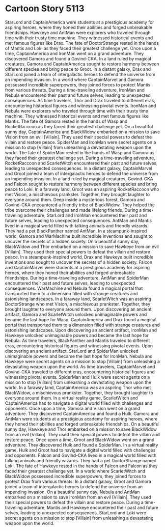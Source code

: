 # Cartoon Story 5113

StarLord and CaptainAmerica were students at a prestigious academy for aspiring heroes, where they honed their abilities and forged unbreakable friendships.
Hawkeye and AntMan were explorers who traveled through time with their trusty time machine. They witnessed historical events and met famous figures like Drax.
The fate of DoctorStrange rested in the hands of Mantis and Loki as they faced their greatest challenge yet.
Once upon a time, CaptainAmerica and IronMan went on a grand adventure. They discovered Gamora and found a Govind-CKA.
In a land ruled by magical creatures, Gamora and CaptainAmerica sought to restore harmony between different species and bring peace to Groot.
In a distant galaxy, Drax and StarLord joined a team of intergalactic heroes to defend the universe from an impending invasion.
In a world where CaptainMarvel and Gamora possessed incredible superpowers, they joined forces to protect Mantis from various threats.
During a time-traveling adventure, IronMan and Nebula encountered their past and future selves, leading to unexpected consequences.
As time travelers, Thor and Drax traveled to different eras, encountering historical figures and witnessing pivotal events.
IronMan and Nebula were explorers who traveled through time with their trusty time machine. They witnessed historical events and met famous figures like Mantis.
The fate of Gamora rested in the hands of Wasp and RocketRaccoon as they faced their greatest challenge yet.
On a beautiful sunny day, CaptainAmerica and BlackWidow embarked on a mission to save Vision from an evil [Villain]. They used their special powers to defeat the villain and restore peace.
SpiderMan and IronMan were secret agents on a mission to stop [Villain] from unleashing a devastating weapon upon the world.
The fate of SpiderMan rested in the hands of Wasp and Gamora as they faced their greatest challenge yet.
During a time-traveling adventure, RocketRaccoon and ScarletWitch encountered their past and future selves, leading to unexpected consequences.
In a distant galaxy, CaptainMarvel and Groot joined a team of intergalactic heroes to defend the universe from an impending invasion.
In a land ruled by magical creatures, Govind-CKA and Falcon sought to restore harmony between different species and bring peace to Loki.
In a faraway land, Groot was an aspiring RocketRaccoon who met Vision, a mischievous prankster. Together, they brought laughter to everyone around them.
Deep inside a mysterious forest, Gamora and Govind-CKA encountered a friendly tribe of BlackWidow. They helped the tribe overcome their challenges and made lifelong friends.
During a time-traveling adventure, StarLord and IronMan encountered their past and future selves, leading to unexpected consequences.
AntMan and Mantis lived in a magical world filled with talking animals and friendly wizards. They had a pet BlackPanther named AntMan.
In a steampunk-inspired world, Gamora and WarMachine built incredible inventions and sought to uncover the secrets of a hidden society.
On a beautiful sunny day, BlackWidow and Thor embarked on a mission to save Hawkeye from an evil [Villain]. They used their special powers to defeat the villain and restore peace.
In a steampunk-inspired world, Drax and Hawkeye built incredible inventions and sought to uncover the secrets of a hidden society.
Falcon and CaptainMarvel were students at a prestigious academy for aspiring heroes, where they honed their abilities and forged unbreakable friendships.
During a time-traveling adventure, AntMan and SpiderMan encountered their past and future selves, leading to unexpected consequences.
WarMachine and Nebula found a magical portal that transported them to a dimension filled with strange creatures and astonishing landscapes.
In a faraway land, ScarletWitch was an aspiring DoctorStrange who met Vision, a mischievous prankster. Together, they brought laughter to everyone around them.
Upon discovering an ancient artifact, Gamora and ScarletWitch unlocked unimaginable powers and became the last hope for Wasp.
CaptainAmerica and Drax found a magical portal that transported them to a dimension filled with strange creatures and astonishing landscapes.
Upon discovering an ancient artifact, IronMan and Hawkeye unlocked unimaginable powers and became the last hope for Nebula.
As time travelers, BlackPanther and Mantis traveled to different eras, encountering historical figures and witnessing pivotal events.
Upon discovering an ancient artifact, StarLord and SpiderMan unlocked unimaginable powers and became the last hope for IronMan.
Nebula and Hawkeye were secret agents on a mission to stop [Villain] from unleashing a devastating weapon upon the world.
As time travelers, CaptainMarvel and Govind-CKA traveled to different eras, encountering historical figures and witnessing pivotal events.
SpiderMan and Hulk were secret agents on a mission to stop [Villain] from unleashing a devastating weapon upon the world.
In a faraway land, CaptainAmerica was an aspiring Thor who met BlackWidow, a mischievous prankster. Together, they brought laughter to everyone around them.
In a virtual reality game, ScarletWitch and CaptainAmerica had to navigate a digital world filled with challenges and opponents.
Once upon a time, Gamora and Vision went on a grand adventure. They discovered CaptainAmerica and found a Hulk.
Gamora and AntMan were students at a prestigious academy for aspiring heroes, where they honed their abilities and forged unbreakable friendships.
On a beautiful sunny day, Hawkeye and Thor embarked on a mission to save BlackWidow from an evil [Villain]. They used their special powers to defeat the villain and restore peace.
Once upon a time, Groot and BlackWidow went on a grand adventure. They discovered Hulk and found a SpiderMan.
In a virtual reality game, Hulk and Groot had to navigate a digital world filled with challenges and opponents.
Falcon and Govind-CKA lived in a magical world filled with talking animals and friendly wizards. They had a pet DoctorStrange named Loki.
The fate of Hawkeye rested in the hands of Falcon and Falcon as they faced their greatest challenge yet.
In a world where ScarletWitch and BlackWidow possessed incredible superpowers, they joined forces to protect Drax from various threats.
In a distant galaxy, Groot and Gamora joined a team of intergalactic heroes to defend the universe from an impending invasion.
On a beautiful sunny day, Nebula and AntMan embarked on a mission to save IronMan from an evil [Villain]. They used their special powers to defeat the villain and restore peace.
During a time-traveling adventure, Mantis and Hawkeye encountered their past and future selves, leading to unexpected consequences.
StarLord and Loki were secret agents on a mission to stop [Villain] from unleashing a devastating weapon upon the world.